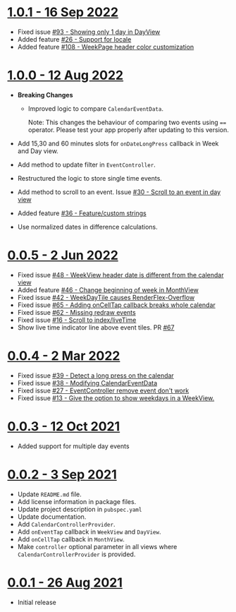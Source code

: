 # [1.0.1 - 16 Sep 2022](https://github.com/SimformSolutionsPvtLtd/flutter_calendar_view/tree/1.0.1)

- Fixed
  issue [#93 - Showing only 1 day in DayView](https://github.com/SimformSolutionsPvtLtd/flutter_calendar_view/issues/93)
- Added
  feature [#26 - Support for locale](https://github.com/SimformSolutionsPvtLtd/flutter_calendar_view/issues/26)
- Added
  feature [#108 - WeekPage header color customization](https://github.com/SimformSolutionsPvtLtd/flutter_calendar_view/pull/108)

# [1.0.0 - 12 Aug 2022](https://github.com/SimformSolutionsPvtLtd/flutter_calendar_view/tree/1.0.0)

- **Breaking Changes**
    - Improved logic to compare `CalendarEventData`.

      Note: This changes the behaviour of comparing two events using `==` operator. Please test your
      app properly after updating to this version.

- Add 15,30 and 60 minutes slots for `onDateLongPress` callback in Week and Day view.
- Add method to update filter in `EventController`.
- Restructured the logic to store single time events.
- Add method to scroll to an event.
  Issue [#30 - Scroll to an event in day view](https://github.com/SimformSolutionsPvtLtd/flutter_calendar_view/issues/30)
- Added
  feature [#36 - Feature/custom strings](https://github.com/SimformSolutionsPvtLtd/flutter_calendar_view/pull/36)
- Use normalized dates in difference calculations.

# [0.0.5 - 2 Jun 2022](https://github.com/SimformSolutionsPvtLtd/flutter_calendar_view/tree/0.0.5)

- Fixed
  issue [#48 - WeekView header date is different from the calendar view](https://github.com/SimformSolutionsPvtLtd/flutter_calendar_view/issues/48)
- Added
  feature [#46 - Change beginning of week in MonthView](https://github.com/SimformSolutionsPvtLtd/flutter_calendar_view/issues/46)
- Fixed
  issue [#42 - WeekDayTile causes RenderFlex-Overflow](https://github.com/SimformSolutionsPvtLtd/flutter_calendar_view/issues/42)
- Fixed
  issue [#65 - Adding onCellTap callback breaks whole calendar](https://github.com/SimformSolutionsPvtLtd/flutter_calendar_view/issues/65)
- Fixed
  issue [#62 - Missing redraw events](https://github.com/SimformSolutionsPvtLtd/flutter_calendar_view/issues/62)
- Fixed
  issue [#16 - Scroll to index/liveTime](https://github.com/SimformSolutionsPvtLtd/flutter_calendar_view/issues/16)
- Show live time indicator line above event tiles.
  PR [#67](https://github.com/SimformSolutionsPvtLtd/flutter_calendar_view/pull/67)

# [0.0.4 - 2 Mar 2022](https://github.com/SimformSolutionsPvtLtd/flutter_calendar_view/tree/0.0.4)

- Fixed
  issue [#39 - Detect a long press on the calendar](https://github.com/SimformSolutionsPvtLtd/flutter_calendar_view/issues/39)
- Fixed
  issue [#38 - Modifying CalendarEventData](https://github.com/SimformSolutionsPvtLtd/flutter_calendar_view/issues/38)
- Fixed
  issue [#27 - EventController remove event don't work](https://github.com/SimformSolutionsPvtLtd/flutter_calendar_view/issues/27)
- Fixed
  issue [#13 - Give the option to show weekdays in a WeekView.](https://github.com/SimformSolutionsPvtLtd/flutter_calendar_view/issues/13)

# [0.0.3 - 12 Oct 2021](https://github.com/SimformSolutionsPvtLtd/flutter_calendar_view/tree/0.0.3)

- Added support for multiple day events

# [0.0.2 - 3 Sep 2021](https://github.com/SimformSolutionsPvtLtd/flutter_calendar_view/tree/0.0.2)

- Update `README.md` file.
- Add license information in package files.
- Update project description in `pubspec.yaml`
- Update documentation.
- Add `CalendarControllerProvider`.
- Add `onEventTap` callback in `WeekView` and `DayView`.
- Add `onCellTap` callback in `MonthView`.
- Make `controller` optional parameter in all views where `CalendarControllerProvider` is provided.

# [0.0.1 - 26 Aug 2021](https://github.com/SimformSolutionsPvtLtd/flutter_calendar_view/tree/0.0.1)

- Initial release